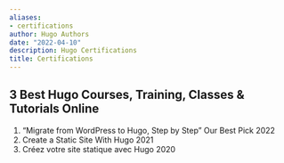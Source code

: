 ```yaml
---
aliases:
- certifications
author: Hugo Authors
date: "2022-04-10"
description: Hugo Certifications
title: Certifications
---
```


## 3 Best Hugo Courses, Training, Classes & Tutorials Online

1. “Migrate from WordPress to Hugo, Step by Step” Our Best Pick 2022
2. Create a Static Site With Hugo 2021
3. Créez votre site statique avec Hugo 2020
